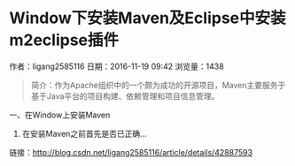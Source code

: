 # Window下安装Maven及Eclipse中安装m2eclipse插件
作者：ligang2585116
日期：2016-11-19 09:42
浏览量：1438
> 简介：作为Apache组织中的一个颇为成功的开源项目，Maven主要服务于基于Java平台的项目构建、依赖管理和项目信息管理。

一、在Window上安装Maven
1. 在安装Maven之前首先是否已正确...

 链接：http://blog.csdn.net/ligang2585116/article/details/42887593
